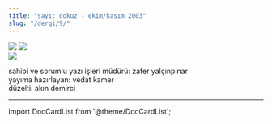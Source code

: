 ```yaml
---
title: "sayı: dokuz - ekim/kasım 2003"
slug: "/dergi/9/"
---
```


![](/img/ky09_00_zaferyalcinpinar.jpg)
![](/img/ky09_00a.jpg)  
![](/img/ky09_33_zaferyalcinpinar.jpg)


sahibi ve sorumlu yazı işleri müdürü: zafer yalçınpınar  
yayıma hazırlayan: vedat kamer  
düzelti: akın demirci  

---
import DocCardList from '@theme/DocCardList';

<DocCardList />
